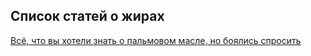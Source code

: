 ## Список статей о жирах

[Всё, что вы хотели знать о пальмовом масле, но боялись спросить](http://lifehacker.ru/2016/07/04/palm-oil/)